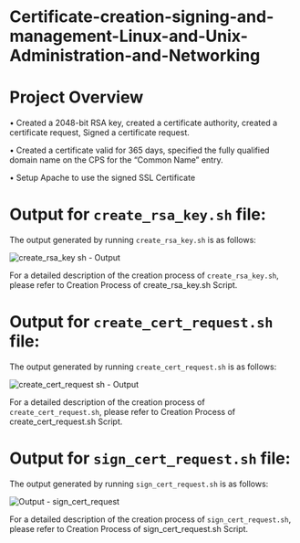 # Certificate-creation-signing-and-management-Linux-and-Unix-Administration-and-Networking

# Project Overview
•	Created a 2048-bit RSA key, created a certificate authority, created a certificate request, Signed a certificate request.

•	Created a certificate valid for 365 days, specified the fully qualified domain name on the CPS for the “Common Name” entry.

•	Setup Apache to use the signed SSL Certificate

# Output for `create_rsa_key.sh` file:

The output generated by running `create_rsa_key.sh` is as follows:

![create_rsa_key sh - Output](https://github.com/Viralli/Certificate-creation-signing-and-management-Linux-and-Unix-Administration-and-Networking-/assets/92823324/1aef1c9a-5565-4352-a021-602734f6b9b6)

For a detailed description of the creation process of `create_rsa_key.sh`, please refer to Creation Process of create_rsa_key.sh Script.

# Output for `create_cert_request.sh` file:

The output generated by running `create_cert_request.sh` is as follows:

![create_cert_request sh - Output](https://github.com/NazariiTheBest/PractiseUdemy/assets/92823324/6944e122-63b9-4578-a618-067b06bb5ca4)

For a detailed description of the creation process of `create_cert_request.sh`, please refer to Creation Process of create_cert_request.sh Script.

# Output for `sign_cert_request.sh` file:

The output generated by running `sign_cert_request.sh` is as follows:

![Output - sign_cert_request](https://github.com/Viralli/Certificate-creation-signing-and-management-Linux-and-Unix-Administration-and-Networking-/assets/92823324/6d23e2b7-d4a1-4f02-af66-0922194256d5)

For a detailed description of the creation process of `sign_cert_request.sh`, please refer to Creation Process of sign_cert_request.sh Script.






